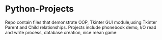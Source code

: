 # Python-Projects
Repo contain files that demonstrate OOP, Tkinter GUI module,using Tkinter Parent and Child relationships.
Projects include phonebook demo, I/O read and write process, database creation, nice mean game 

